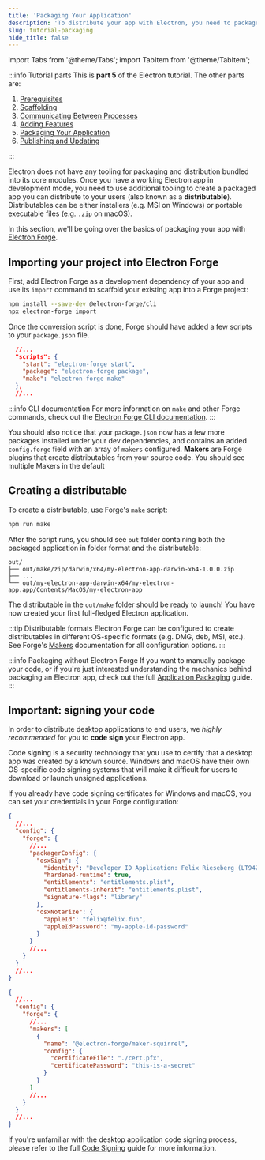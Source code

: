 ```yaml
---
title: 'Packaging Your Application'
description: 'To distribute your app with Electron, you need to package and rebrand it. To do this, you can either use specialized tooling or manual approaches.'
slug: tutorial-packaging
hide_title: false
---
```


import Tabs from '@theme/Tabs';
import TabItem from '@theme/TabItem';

:::info Tutorial parts
This is **part 5** of the Electron tutorial. The other parts are:

1. [Prerequisites][prerequisites]
1. [Scaffolding][scaffolding]
1. [Communicating Between Processes][main-renderer]
1. [Adding Features][features]
1. [Packaging Your Application][packaging]
1. [Publishing and Updating][updates]

:::

Electron does not have any tooling for packaging and distribution bundled into its core
modules. Once you have a working Electron app in development mode, you need to use
additional tooling to create a packaged app you can distribute to your users (also known
as a **distributable**). Distributables can be either installers (e.g. MSI on Windows) or
portable executable files (e.g. `.zip` on macOS).

In this section, we'll be going over the basics of packaging your app with
[Electron Forge].

## Importing your project into Electron Forge

First, add Electron Forge as a development dependency of your app and use its `import`
command to scaffold your existing app into a Forge project:

```sh npm2yarn
npm install --save-dev @electron-forge/cli
npx electron-forge import
```

Once the conversion script is done, Forge should have added a few scripts
to your `package.json` file.

```json title='package.json' {5}
  //...
  "scripts": {
    "start": "electron-forge start",
    "package": "electron-forge package",
    "make": "electron-forge make"
  },
  //...
```

:::info CLI documentation
For more information on `make` and other Forge commands, check out
the [Electron Forge CLI documentation].
:::

You should also notice that your `package.json` now has a few more packages installed
under your dev dependencies, and contains an added `config.forge` field with an array
of `makers` configured. **Makers** are Forge plugins that create distributables from
your source code. You should see multiple Makers in the default

## Creating a distributable

To create a distributable, use Forge's `make` script:

```sh npm2yarn
npm run make
```

After the script runs, you should see `out` folder containing both the packaged
application in folder format and the distributable:

```plain title='macOS output example'
out/
├── out/make/zip/darwin/x64/my-electron-app-darwin-x64-1.0.0.zip
├── ...
└── out/my-electron-app-darwin-x64/my-electron-app.app/Contents/MacOS/my-electron-app
```

The distributable in the `out/make` folder should be ready to launch! You have now
created your first full-fledged Electron application.

:::tip Distributable formats
Electron Forge can be configured to create distributables in different OS-specific formats
(e.g. DMG, deb, MSI, etc.). See Forge's [Makers] documentation for all configuration options.
:::

:::info Packaging without Electron Forge
If you want to manually package your code, or if you're just interested understanding the
mechanics behind packaging an Electron app, check out the full [Application Packaging]
guide.
:::

## Important: signing your code

In order to distribute desktop applications to end users, we _highly recommended_ for you
to **code sign** your Electron app.

Code signing is a security technology that you use to certify that a desktop app was
created by a known source. Windows and macOS have their own OS-specific code signing
systems that will make it difficult for users to download or launch unsigned applications.

If you already have code signing certificates for Windows and macOS, you can set your
credentials in your Forge configuration:

<Tabs>
  <TabItem value="macos" label="macOS" default>

```json title='package.json' {6-18}
{
  //...
  "config": {
    "forge": {
      //...
      "packagerConfig": {
        "osxSign": {
          "identity": "Developer ID Application: Felix Rieseberg (LT94ZKYDCJ)",
          "hardened-runtime": true,
          "entitlements": "entitlements.plist",
          "entitlements-inherit": "entitlements.plist",
          "signature-flags": "library"
        },
        "osxNotarize": {
          "appleId": "felix@felix.fun",
          "appleIdPassword": "my-apple-id-password"
        }
      }
      //...
    }
  }
  //...
}
```

  </TabItem>
  <TabItem value="windows" label="Windows">

```json title='package.json'  {6-14}
{
  //...
  "config": {
    "forge": {
      //...
      "makers": [
        {
          "name": "@electron-forge/maker-squirrel",
          "config": {
            "certificateFile": "./cert.pfx",
            "certificatePassword": "this-is-a-secret"
          }
        }
      ]
      //...
    }
  }
  //...
}
```

  </TabItem>
</Tabs>

If you're unfamiliar with the desktop application code signing process, please refer
to the full [Code Signing] guide for more information.

[Application Packaging]: application-packaging.md
[Code Signing]: code-signing.md
[Electron Forge]: https://www.electronforge.io
[Electron Forge CLI documentation]: https://www.electronforge.io/cli#commands
[Makers]: https://www.electronforge.io/config/makers

<!-- Tutorial links -->

[prerequisites]: tutorial-1-prerequisites.md
[scaffolding]: tutorial-2-scaffolding.md
[main-renderer]: tutorial-3-main-renderer.md
[features]: tutorial-4-adding-features.md
[packaging]: tutorial-5-packaging.md
[updates]: tutorial-6-publishing-updating.md

